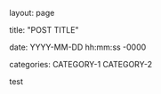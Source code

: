 layout: page

title: "POST TITLE"

date: YYYY-MM-DD hh:mm:ss -0000

categories: CATEGORY-1 CATEGORY-2

test
